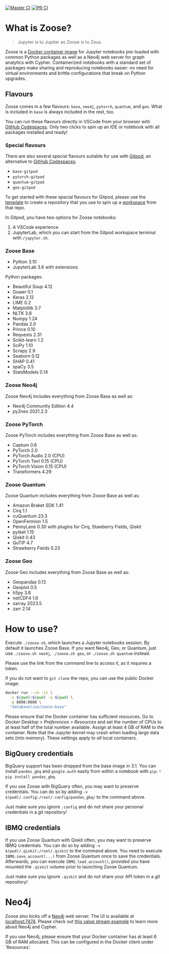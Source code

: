[![Master CI](https://github.com/ianhellstrom/zoose/actions/workflows/merge.yml/badge.svg)](https://github.com/ianhellstrom/zoose/actions/workflows/merge.yml)
[![PR CI](https://github.com/ianhellstrom/zoose/actions/workflows/pull.yml/badge.svg)](https://github.com/ianhellstrom/zoose/actions/workflows/pull.yml)

# What is Zoose?

> Jupyter is to Jupiter as Zoose is to Zeus.

Zoose is a [Docker container image](https://hub.docker.com/repository/docker/databaseline/zoose-base) for
Jupyter notebooks pre-loaded with common Python packages as well as a Neo4j web server for graph
analytics with Cypher.
Containerized notebooks with a standard set of packages make sharing and reproducing notebooks
easier: no need for virtual environments and brittle configurations that break on Python upgrades.

## Flavours
Zoose comes in a few flavours: `base`, `neo4j`, `pytorch`, `quantum`, and `geo`.
What is included in `base` is always included in the rest, too.

You can run these flavours directly in VSCode from your browser with [GitHub Codespaces](https://github.com/ianhellstrom/zoose-codespace/).
Only two clicks to spin up an IDE or notebook with all packages installed and ready!

### Special flavours
There are also several special flavours suitable for use with [Gitpod](https://gitpod.io), an alternative to [GitHub Codespaces](https://github.com/features/codespaces).
- `base-gitpod`
- `pytorch-gitpod`
- `quantum-gitpod`
- `geo-gitpod`

To get started with these special flavours for Gitpod, please use the [template](https://github.com/ianhellstrom/zoose-gitpod) to create a repository that you use to spin up a [workspace](https://www.gitpod.io/docs/introduction/getting-started) from that repo.

In Gitpod, you have two options for Zoose notebooks:
1. A VSCode experience
2. JupyterLab, which you can start from the Gitpod workspace terminal with `/jupyter.sh`.

### Zoose Base
- Python 3.10
- JupyterLab 3.6 with extensions

Python packages:
- Beautiful Soup 4.12
- Gower 0.1
- Keras 2.12
- LIME 0.2
- Matplotlib 3.7
- NLTK 3.8
- Numpy 1.24
- Pandas 2.0
- Prince 0.10
- Requests 2.31
- Scikit-learn 1.2
- SciPy 1.10
- Scrapy 2.9
- Seaborn 0.12
- SHAP 0.41
- spaCy 3.5
- StatsModels 0.14

### Zoose Neo4j
Zoose Neo4j includes everything from Zoose Base as well as:
- Neo4j Community Edition 4.4
- py2neo 2021.2.3

### Zoose PyTorch
Zoose PyTorch includes everything from Zoose Base as well as:
- Captum 0.6
- PyTorch 2.0
- PyTorch Audio 2.0 (CPU)
- PyTorch Text 0.15 (CPU)
- PyTorch Vision 0.15 (CPU)
- Transformers 4.29

### Zoose Quantum
Zoose Quantum includes everything from Zoose Base as well as:
- Amazon Braket SDK 1.41
- Cirq 1.1
- cuQuantum 23.3
- OpenFermion 1.5
- PennyLane 0.30 with plugins for Cirq, Stawberry Fields, Qiskit
- pytket 1.15
- Qiskit 0.43
- QuTiP 4.7
- Strawberry Fields 0.23

### Zoose Geo
Zoose Geo includes everything from Zoose Base as well as:
- Geopandas 0.13
- Geoplot 0.5
- h5py 3.8
- netCDF4 1.6
- xarray 2023.5
- zarr 2.14

# How to use?
Execute `./zoose.sh`, which launches a Jupyter notebooks session.
By default it launches Zoose Base.
If you want Neo4j, Geo, or Quantum, just use `./zoose.sh neo4j`, `./zoose.sh geo`, or `./zoose.sh quantum` instead.

Please use the link from the command line to access it, as it requires a token.

If you do not want to `git clone` the repo, you can use the public Docker image:

```bash
docker run --rm -it \
  -v $(pwd):$(pwd) -w $(pwd) \
  -p 8888:8888 \ 
  "databaseline/zoose-base"
```

Please ensure that the Docker container has sufficient resources.
Go to _Docker Desktop > Preferences > Resources_ and set the number of CPUs to at least half of the
total number available.
Assign at least 4 GB of RAM to the container.
Note that the Jupyter kernel may crash when loading large data sets (into memory).
These settings apply to _all_ local containers.

## BigQuery credentials
BigQuery support has been dropped from the base image in 3.1.
You can install `pandas_gbq` and `google.auth` easily from within a notebook with `pip`: `! pip install pandas_gbq`.

If you use Zoose with BigQuery often, you may want to preserve credentials.
You can do so by adding `-v $(pwd)/.config:/root/.config/pandas_gbq/` to the command above.

Just make sure you ignore `.config` and do not share your personal credentials in a git repository!

## IBMQ credentials
If you use Zoose Quantum with Qiskit often, you may want to preserve IBMQ credentials.
You can do so by adding `-v $(pwd)/.qiskit:/root/.qiskit` to the command above.
You need to execute `IBMQ.save_account(...)` from Zoose Quantum once to save the credentials.
Afterwards, you can execute `IBMQ.load_account()`, provided you have mounted the `.qiskit` volume prior to launching Zoose Quantum.

Just make sure you ignore `.qiskit` and do not share your API token in a git repository!

# Neo4j
Zoose also kicks off a [Neo4j](https://neo4j.com) web server. 
The UI is available at [localhost:7474](https://127.0.0.1:7474).
Please check out [this value stream example](https://databaseline.tech/mapping-a-value-stream-in-neo4j/)
to learn more about Neo4j and Cypher.

If you use Neo4j, please ensure that your Docker container has at least 6 GB of RAM allocated.
This can be configured in the Docker client under 'Resources'.
